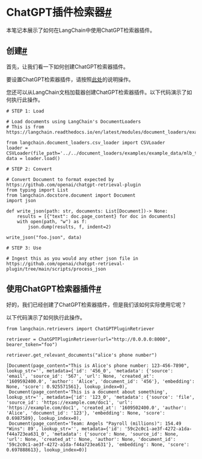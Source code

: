 

ChatGPT插件检索器[#](#chatgpt-plugin-retriever "链接到此标题的永久链接")
========================================================

本笔记本展示了如何在LangChain中使用ChatGPT检索器插件。

创建[#](#create "链接到此标题的永久链接")
----------------------------

首先，让我们看一下如何创建ChatGPT检索器插件。

要设置ChatGPT检索器插件，请按照[此处](https://github.com/openai/chatgpt-retrieval-plugin)的说明操作。

您还可以从LangChain文档加载器创建ChatGPT检索器插件。以下代码演示了如何执行此操作。

```
# STEP 1: Load

# Load documents using LangChain's DocumentLoaders
# This is from https://langchain.readthedocs.io/en/latest/modules/document_loaders/examples/csv

from langchain.document_loaders.csv_loader import CSVLoader
loader = CSVLoader(file_path='../../document_loaders/examples/example_data/mlb_teams_2012.csv')
data = loader.load()

# STEP 2: Convert

# Convert Document to format expected by https://github.com/openai/chatgpt-retrieval-plugin
from typing import List
from langchain.docstore.document import Document
import json

def write_json(path: str, documents: List[Document])-> None:
    results = [{"text": doc.page_content} for doc in documents]
    with open(path, "w") as f:
        json.dump(results, f, indent=2)

write_json("foo.json", data)

# STEP 3: Use

# Ingest this as you would any other json file in https://github.com/openai/chatgpt-retrieval-plugin/tree/main/scripts/process_json

```

使用ChatGPT检索器插件[#](#using-the-chatgpt-retriever-plugin "链接到此标题的永久链接")
--------------------------------------------------------------------

好的，我们已经创建了ChatGPT检索器插件，但是我们该如何实际使用它呢？

以下代码演示了如何执行此操作。

```
from langchain.retrievers import ChatGPTPluginRetriever

```

```
retriever = ChatGPTPluginRetriever(url="http://0.0.0.0:8000", bearer_token="foo")

```

```
retriever.get_relevant_documents("alice's phone number")

```

```
[Document(page_content="This is Alice's phone number: 123-456-7890", lookup_str='', metadata={'id': '456_0', 'metadata': {'source': 'email', 'source_id': '567', 'url': None, 'created_at': '1609592400.0', 'author': 'Alice', 'document_id': '456'}, 'embedding': None, 'score': 0.925571561}, lookup_index=0),
 Document(page_content='This is a document about something', lookup_str='', metadata={'id': '123_0', 'metadata': {'source': 'file', 'source_id': 'https://example.com/doc1', 'url': 'https://example.com/doc1', 'created_at': '1609502400.0', 'author': 'Alice', 'document_id': '123'}, 'embedding': None, 'score': 0.6987589}, lookup_index=0),
 Document(page_content='Team: Angels "Payroll (millions)": 154.49 "Wins": 89', lookup_str='', metadata={'id': '59c2c0c1-ae3f-4272-a1da-f44a723ea631_0', 'metadata': {'source': None, 'source_id': None, 'url': None, 'created_at': None, 'author': None, 'document_id': '59c2c0c1-ae3f-4272-a1da-f44a723ea631'}, 'embedding': None, 'score': 0.697888613}, lookup_index=0)]

```

